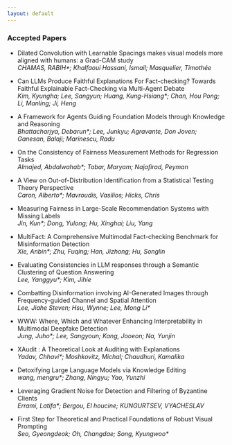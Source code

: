 ```yaml
---
layout: default
---
```


### Accepted Papers

- Dilated Convolution with Learnable Spacings makes visual models more aligned with humans: a Grad-CAM study\
*CHAMAS, RABIH\*; Khalfaoui Hassani, Ismail; Masquelier, Timothée*

- Can LLMs Produce Faithful Explanations For Fact-checking? Towards Faithful Explainable Fact-Checking via Multi-Agent Debate\
*Kim, Kyungha; Lee, Sangyun; Huang, Kung-Hsiang\*; Chan, Hou Pong; Li, Manling; Ji, Heng*

- A Framework for Agents Guiding Foundation Models through Knowledge and Reasoning\
*Bhattacharjya, Debarun\*; Lee, Junkyu; Agravante, Don Joven; Ganesan, Balaji; Marinescu, Radu*

- On the Consistency of Fairness Measurement Methods for Regression Tasks\
*Almajed, Abdalwahab\*; Tabar, Maryam; Najafirad, Peyman*

- A View on Out-of-Distribution Identification from a Statistical Testing Theory Perspective\
*Caron, Alberto\*; Mavroudis, Vasilios; Hicks, Chris*

- Measuring Fairness in Large-Scale Recommendation Systems with Missing Labels\
*Jin, Kun\*; Dong, Yulong; Hu, Xinghai; Liu, Yang*

- MultiFact: A Comprehensive Multimodal Fact-checking Benchmark for Misinformation Detection\
*Xie, Anbin\*; Zhu, Fuqing; Han, Jizhong; Hu, Songlin*

- Evaluating Consistencies in LLM responses through a Semantic Clustering of Question Answering\
*Lee, Yanggyu\*; Kim, Jihie*

- Combatting Disinformation involving AI-Generated Images through Frequency-guided Channel and Spatial Attention\
*Lee, Jiahe Steven; Hsu, Wynne; Lee, Mong Li\**

- WWW: Where, Which and Whatever Enhancing Interpretability in Multimodal Deepfake Detection\
*Jung, Juho\*; Lee, Sangyoun; Kang, Jooeon; Na, Yunjin*

- XAudit : A Theoretical Look at Auditing with Explanations\
*Yadav, Chhavi\*; Moshkovitz, Michal; Chaudhuri, Kamalika*

- Detoxifying Large Language Models via Knowledge Editing\
*wang, mengru\*; Zhang, Ningyu; Yao, Yunzhi*

- Leveraging Gradient Noise for Detection and Filtering  of Byzantine Clients\
*Errami, Latifa\*; Bergou, El houcine; KUNGURTSEV, VYACHESLAV*

- First Step for Theoretical and Practical Foundations of Robust Visual Prompting\
*Seo, Gyeongdeok; Oh, Changdae; Song, Kyungwoo\**
